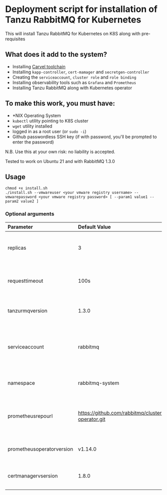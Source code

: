 # Deployment script for installation of Tanzu RabbitMQ for Kubernetes

This will install Tanzu RabbitMQ for Kubernetes on K8S along with pre-requisites

## What does it add to the system?
- Installing [Carvel toolchain](https://carvel.dev)
- Installing `kapp-controller`, `cert-mamager` and `secretgen-controller`
- Creating the `serviceaccount`, `cluster role` and `role binding`
- Installing observability tools such as `Grafana` and `Prometheus`
- Installing Tanzu RabbitMQ along with Kubernetes operator

## To make this work, you must have:
- *NIX Operating System
- `kubectl` utility pointing to K8S cluster
- `wget` utility installed
- logged in as a root user (or `sudo -i`)
- Github passwordless SSH key (if with password, you'll be prompted to enter the password)

N.B. Use this at your own risk: no liability is accepted.

Tested to work on Ubuntu 21 and with RabbitMQ 1.3.0

## Usage
```
chmod +x install.sh
./install.sh --vmwareuser <your vmware registry username> --vmwarepassword <your vmware registry password> [ --param1 value1 --param2 value2 ]
```

### Optional arguments
| Parameter | Default Value | Meaning |
|:----------|:--------------|:--------|
|replicas   | 3             | Number of RabbitMQ replicas (pods) to create |
|requesttimeout | 100s      | Request timeout of a command before it fails |
|tanzurmqversion| 1.3.0     | The version of Tanzu RabbitMQ to install     |
|serviceaccount | rabbitmq  | K8S service account to be created to install the RabbitMQ |
|namespace|rabbitmq-system  | The K8S namespace to install RabbitMQ |
|prometheusrepourl|https://github.com/rabbitmq/cluster-operator.git | The repository of Prometheus K8S operator|
|prometheusoperatorversion|v1.14.0 | The version of Prometheus operator|
|certmanagervsersion|1.8.0| The version of K8S Cert Manager to install |